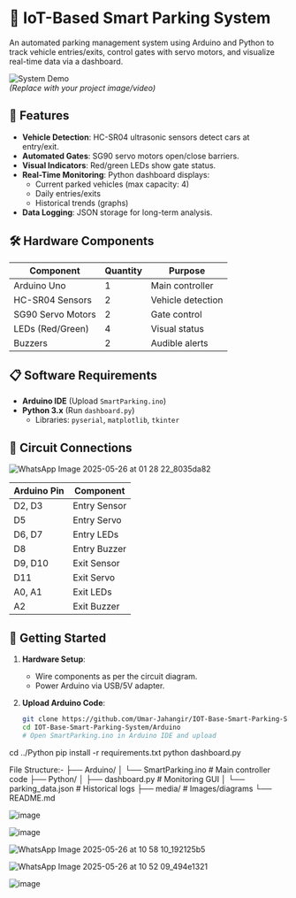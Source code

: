 # 🚗 IoT-Based Smart Parking System

An automated parking management system using Arduino and Python to track vehicle entries/exits, control gates with servo motors, and visualize real-time data via a dashboard.

![System Demo](media/image1.jpeg)  
*(Replace with your project image/video)*

## 🌟 Features
- **Vehicle Detection**: HC-SR04 ultrasonic sensors detect cars at entry/exit.
- **Automated Gates**: SG90 servo motors open/close barriers.
- **Visual Indicators**: Red/green LEDs show gate status.
- **Real-Time Monitoring**: Python dashboard displays:
  - Current parked vehicles (max capacity: 4)
  - Daily entries/exits
  - Historical trends (graphs)
- **Data Logging**: JSON storage for long-term analysis.

## 🛠️ Hardware Components
| Component           | Quantity | Purpose                          |
|---------------------|----------|----------------------------------|
| Arduino Uno         | 1        | Main controller                  |
| HC-SR04 Sensors     | 2        | Vehicle detection               |
| SG90 Servo Motors   | 2        | Gate control                    |
| LEDs (Red/Green)    | 4        | Visual status                   |
| Buzzers             | 2        | Audible alerts                  |

## 📋 Software Requirements
- **Arduino IDE** (Upload `SmartParking.ino`)
- **Python 3.x** (Run `dashboard.py`)
  - Libraries: `pyserial`, `matplotlib`, `tkinter`

## 🔌 Circuit Connections
![WhatsApp Image 2025-05-26 at 01 28 22_8035da82](https://github.com/user-attachments/assets/6a786500-0a34-4bb6-b726-c81ee6eabb51)
 


| Arduino Pin | Component        |
|-------------|------------------|
| D2, D3      | Entry Sensor     |
| D5          | Entry Servo      |
| D6, D7      | Entry LEDs       |
| D8          | Entry Buzzer     |
| D9, D10     | Exit Sensor      |
| D11         | Exit Servo       |
| A0, A1      | Exit LEDs        |
| A2          | Exit Buzzer      |

## 🚀 Getting Started
1. **Hardware Setup**:  
   - Wire components as per the circuit diagram.
   - Power Arduino via USB/5V adapter.

2. **Upload Arduino Code**:  
   ```bash
   git clone https://github.com/Umar-Jahangir/IOT-Base-Smart-Parking-System.git
   cd IOT-Base-Smart-Parking-System/Arduino
   # Open SmartParking.ino in Arduino IDE and upload


cd ../Python
pip install -r requirements.txt
python dashboard.py


File Structure:-
├── Arduino/
│   └── SmartParking.ino       # Main controller code
├── Python/
│   ├── dashboard.py           # Monitoring GUI
│   └── parking_data.json      # Historical logs
├── media/                     # Images/diagrams
└── README.md



![image](https://github.com/user-attachments/assets/cdae8a02-2363-46de-8459-97a1e1c8afc3)



![image](https://github.com/user-attachments/assets/fe9202ec-169d-4a59-ba00-7db06b51813a)




![WhatsApp Image 2025-05-26 at 10 58 10_192125b5](https://github.com/user-attachments/assets/6a1fa298-b53a-493a-aded-b3eb207e3a6b)



![WhatsApp Image 2025-05-26 at 10 52 09_494e1321](https://github.com/user-attachments/assets/91f9d575-288b-4d88-9a16-16eb8f12c5d4)




![image](https://github.com/user-attachments/assets/101bee73-1894-44ec-ab48-e93cb7250c2d)
